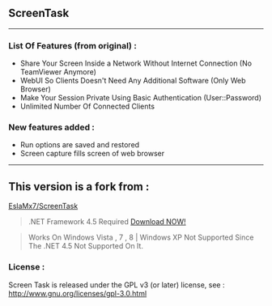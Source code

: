 ## ScreenTask
------------------------------
### List Of Features (from original) : 
- Share Your Screen Inside a Network Without Internet Connection (No TeamViewer Anymore)
- WebUI So Clients Doesn't Need Any Additional Software (Only Web Browser)
- Make Your Session Private Using Basic Authentication (User::Password)
- Unlimited Number Of Connected Clients

### New features added :
- Run options are saved and restored
- Screen capture fills screen of web browser 
------------------------------

## This version is a fork from : 

[EslaMx7/ScreenTask](https://github.com/EslaMx7/ScreenTask)

> .NET Framework 4.5 Required [Download NOW!](http://www.microsoft.com/en-eg/download/details.aspx?id=30653)

> Works On Windows Vista , 7 , 8 | Windows XP Not Supported Since The .NET 4.5 Not Supported On It.

### License :
Screen Task is released under the GPL v3 (or later) license, see : http://www.gnu.org/licenses/gpl-3.0.html
